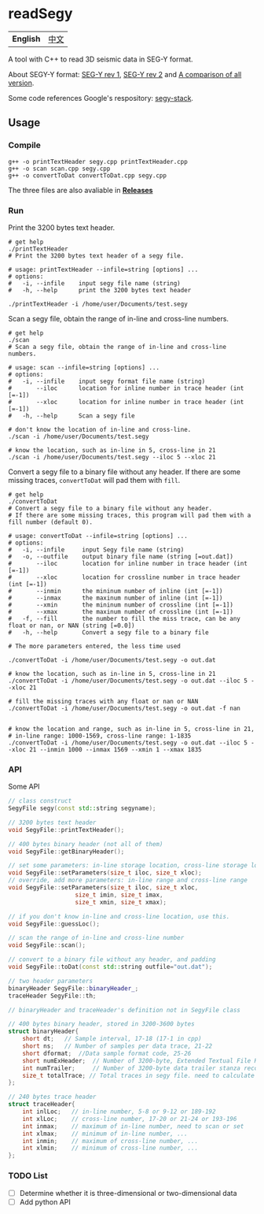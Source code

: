 # readSegy

<table>
  <tr>
    <td><b>English</b></td>
    <td><a href="./README_ZH.md">中文</a></td>
  </tr>
</table>

A tool with C++ to read 3D seismic data in SEG-Y format.

About SEGY-Y format: [SEG-Y rev 1](https://seg.org/Portals/0/SEG/News%20and%20Resources/Technical%20Standards/seg_y_rev1.pdf), [SEG-Y rev 2](https://seg.org/Portals/0/SEG/News%20and%20Resources/Technical%20Standards/seg_y_rev2_0-mar2017.pdf) and [A comparison of all version](https://wiki.seg.org/images/4/42/SEG-Y_bytestream_all_revisions.pdf).

Some code references Google's respository: [segy-stack](https://github.com/google/segy-stack).


## Usage

### Compile

```shell
g++ -o printTextHeader segy.cpp printTextHeader.cpp
g++ -o scan scan.cpp segy.cpp
g++ -o convertToDat convertToDat.cpp segy.cpp
```

The three files are also avaliable in [**Releases**](https://github.com/JintaoLee-Roger/segyConvert/releases)

### Run

Print the 3200 bytes text header.
```shell
# get help
./printTextHeader
# Print the 3200 bytes text header of a segy file.

# usage: printTextHeader --infile=string [options] ...
# options:
#   -i, --infile    input segy file name (string)
#   -h, --help      print the 3200 bytes text header

./printTextHeader -i /home/user/Documents/test.segy
```

Scan a segy file, obtain the range of in-line and cross-line numbers.
```shell
# get help
./scan
# Scan a segy file, obtain the range of in-line and cross-line numbers.

# usage: scan --infile=string [options] ...
# options:
#   -i, --infile    input segy format file name (string)
#       --iloc      location for inline number in trace header (int [=-1])
#       --xloc      location for inline number in trace header (int [=-1])
#   -h, --help      Scan a segy file

# don't know the location of in-line and cross-line.
./scan -i /home/user/Documents/test.segy

# know the location, such as in-line in 5, cross-line in 21
./scan -i /home/user/Documents/test.segy --iloc 5 --xloc 21
```

Convert a segy file to a binary file without any header. If there are some 
missing traces, `convertToDat` will pad them with `fill`.
```shell
# get help
./convertToDat
# Convert a segy file to a binary file without any header.
# If there are some missing traces, this program will pad them with a fill number (default 0).

# usage: convertToDat --infile=string [options] ...
# options:
#   -i, --infile     input Segy file name (string)
#   -o, --outfile    output binary file name (string [=out.dat])
#       --iloc       location for inline number in trace header (int [=-1])
#       --xloc       location for crossline number in trace header (int [=-1])
#       --inmin      the mininum number of inline (int [=-1])
#       --inmax      the maxinum number of inline (int [=-1])
#       --xmin       the mininum number of crossline (int [=-1])
#       --xmax       the maxinum number of crossline (int [=-1])
#   -f, --fill       the number to fill the miss trace, can be any float or nan, or NAN (string [=0.0])
#   -h, --help       Convert a segy file to a binary file

# The more parameters entered, the less time used

./convertToDat -i /home/user/Documents/test.segy -o out.dat

# know the location, such as in-line in 5, cross-line in 21
./convertToDat -i /home/user/Documents/test.segy -o out.dat --iloc 5 --xloc 21

# fill the missing traces with any float or nan or NAN
./convertToDat -i /home/user/Documents/test.segy -o out.dat -f nan


# know the location and range, such as in-line in 5, cross-line in 21,
# in-line range: 1000-1569, cross-line range: 1-1835  
./convertToDat -i /home/user/Documents/test.segy -o out.dat --iloc 5 --xloc 21 --inmin 1000 --inmax 1569 --xmin 1 --xmax 1835
```

### API
Some API
```c++
// class construct
SegyFile segy(const std::string segyname); 

// 3200 bytes text header 
void SegyFile::printTextHeader();

// 400 bytes binary header (not all of them)
void SegyFile::getBinaryHeader();

// set some parameters: in-line storage location, cross-line storage location
void SegyFile::setParameters(size_t iloc, size_t xloc);
// override, add more parameters: in-line range and cross-line range
void SegyFile::setParameters(size_t iloc, size_t xloc, 
                   size_t imin, size_t imax, 
                   size_t xmin, size_t xmax);

// if you don't know in-line and cross-line location, use this.
void SegyFile::guessLoc();

// scan the range of in-line and cross-line number
void SegyFile::scan();

// convert to a binary file without any header, and padding
void SegyFile::toDat(const std::string outfile="out.dat");

// two header parameters
binaryHeader SegyFile::binaryHeader_;
traceHeader SegyFile::th;

// binaryHeader and traceHeader's definition not in SegyFile class

// 400 bytes binary header, stored in 3200-3600 bytes
struct binaryHeader{
    short dt;   // Sample interval, 17-18 (17-1 in cpp)
    short ns;   // Number of samples per data trace, 21-22
    short dformat;  //Data sample format code, 25-26
    short numExHeader;  // Number of 3200-byte, Extended Textual File Header, 305-306
    int numTrailer;     // Number of 3200-byte data trailer stanza records, 329-332
    size_t totalTrace; // Total traces in segy file. need to calculate
};

// 240 bytes trace header
struct traceHeader{
    int inlLoc;   // in-line number, 5-8 or 9-12 or 189-192
    int xlLoc;    // cross-line number, 17-20 or 21-24 or 193-196
    int inmax;    // maximum of in-line number, need to scan or set
    int xlmax;    // minimum of in-line number, ...
    int inmin;    // maximum of cross-line number, ...
    int xlmin;    // minimum of cross-line number, ...
};
```

### TODO List

- [ ] Determine whether it is three-dimensional or two-dimensional data
- [ ] Add python API
